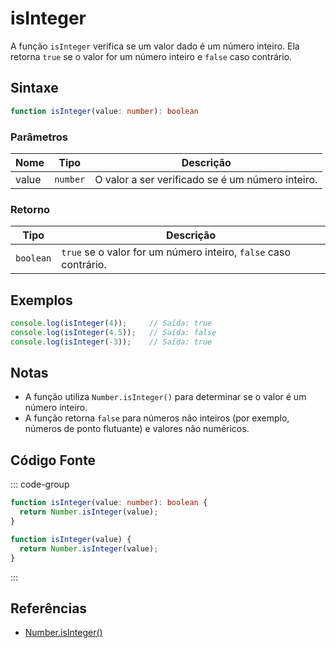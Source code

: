 # isInteger

A função `isInteger` verifica se um valor dado é um número inteiro. Ela retorna `true` se o valor for um número inteiro e `false` caso contrário.

## Sintaxe

```typescript
function isInteger(value: number): boolean
```

### Parâmetros

| Nome  | Tipo     | Descrição                                      |
|-------|----------|------------------------------------------------|
| value | `number` | O valor a ser verificado se é um número inteiro. |

### Retorno

| Tipo    | Descrição                                      |
|---------|------------------------------------------------|
| `boolean` | `true` se o valor for um número inteiro, `false` caso contrário. |

## Exemplos

```typescript
console.log(isInteger(4));     // Saída: true
console.log(isInteger(4.5));   // Saída: false
console.log(isInteger(-3));    // Saída: true
```

## Notas

- A função utiliza `Number.isInteger()` para determinar se o valor é um número inteiro.
- A função retorna `false` para números não inteiros (por exemplo, números de ponto flutuante) e valores não numéricos.

## Código Fonte

::: code-group
```typescript
function isInteger(value: number): boolean {
  return Number.isInteger(value);
}
```

```javascript
function isInteger(value) {
  return Number.isInteger(value);
}
```
::: 

## Referências

- [Number.isInteger()](https://developer.mozilla.org/pt-BR/docs/Web/JavaScript/Reference/Global_Objects/Number/isInteger)